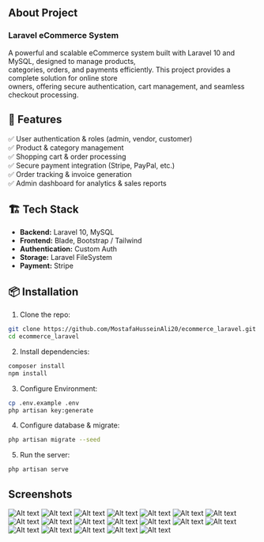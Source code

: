 ## About Project
### Laravel eCommerce System
A powerful and scalable eCommerce system built with Laravel 10 and MySQL, designed to manage products, <br>categories, orders, and payments efficiently. This project provides a complete solution for online store <br>owners, offering secure authentication, cart management, and seamless checkout processing.

## 🚀 Features
✅ User authentication & roles (admin, vendor, customer)<br>
✅ Product & category management<br>
✅ Shopping cart & order processing<br>
✅ Secure payment integration (Stripe, PayPal, etc.)<br>
✅ Order tracking & invoice generation<br>
✅ Admin dashboard for analytics & sales reports

## 🏗 Tech Stack
- **Backend:** Laravel 10, MySQL  
- **Frontend:** Blade, Bootstrap / Tailwind  
- **Authentication:** Custom Auth  
- **Storage:** Laravel FileSystem  
- **Payment:** Stripe  

## 📦 Installation
1. Clone the repo:
```sh
git clone https://github.com/MostafaHusseinAli20/ecommerce_laravel.git
cd ecommerce_laravel
```
2. Install dependencies:
```sh
composer install
npm install
```
3. Configure Environment:
```sh
cp .env.example .env
php artisan key:generate
```
4. Configure database & migrate:
```sh
php artisan migrate --seed
```
5. Run the server:
```sh
php artisan serve
```
## Screenshots
![Alt text](public/screenshots/1.png)
![Alt text](public/screenshots/2.png)
![Alt text](public/screenshots/3.png)
![Alt text](public/screenshots/4.png)
![Alt text](public/screenshots/5.png)
![Alt text](public/screenshots/6.png)
![Alt text](public/screenshots/7.png)
![Alt text](public/screenshots/8.png)
![Alt text](public/screenshots/9.png)
![Alt text](public/screenshots/10.png)
![Alt text](public/screenshots/11.png)
![Alt text](public/screenshots/12.png)
![Alt text](public/screenshots/13.png)
![Alt text](public/screenshots/14.png)
![Alt text](public/screenshots/15.png)
![Alt text](public/screenshots/16.png)
![Alt text](public/screenshots/17.png)
![Alt text](public/screenshots/18.png)
![Alt text](public/screenshots/19.png)
